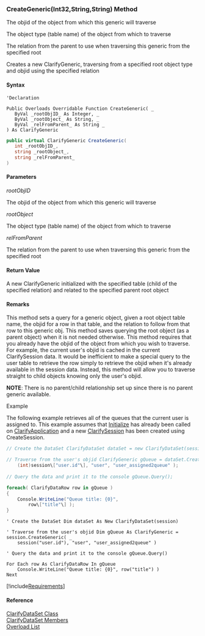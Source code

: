 ﻿### CreateGeneric(Int32,String,String) Method

The objid of the object from which this generic will traverse

The object type (table name) of the object from which to traverse

The relation from the parent to use when traversing this generic from the specified root

Creates a new ClarifyGeneric, traversing from a specified root object type and objid using the specified relation

#### Syntax

```vbnet
'Declaration

Public Overloads Overridable Function CreateGeneric( _
   ByVal _rootObjID_ As Integer, _
   ByVal _rootObject_ As String, _
   ByVal _relFromParent_ As String _
) As ClarifyGeneric
```

```csharp
public virtual ClarifyGeneric CreateGeneric( 
   int _rootObjID_,
   string _rootObject_,
   string _relFromParent_
)
```

#### Parameters

_rootObjID_

The objid of the object from which this generic will traverse

_rootObject_

The object type (table name) of the object from which to traverse

_relFromParent_

The relation from the parent to use when traversing this generic from the specified root

#### Return Value

A new ClarifyGeneric initialized with the specified table (child of the specified relation) and related to the specified parent root object

#### Remarks

This method sets a query for a generic object, given a root object table name, the objid for a row in that table, and the relation to follow from that row to this generic obj. This method saves querying the root object (as a parent object) when it is not needed otherwise. This method requires that you already have the objid of the object from which you wish to traverse. For example, the current user's objid is cached in the current ClarifySession data. It would be inefficient to make a special query to the user table to retrieve the row simply to retrieve the objid when it's already available in the session data. Instead, this method will allow you to traverse straight to child objects knowing only the user's objid.

**NOTE**: There is no parent/child relationship set up since there is no parent generic available.

Example

The following example retrieves all of the queues that the current user is assigned to. This example assumes that [Initialize](fcSDK~FChoice.Foundation.Clarify.ClarifyApplication~Initialize.md) has already been called on [ClarifyApplication](fcSDK~FChoice.Foundation.Clarify.ClarifyApplication.md) and a new [ClarifySession](fcSDK~FChoice.Foundation.Clarify.ClarifySession.md) has been created using CreateSession.

```csharp
// Create the DataSet ClarifyDataSet dataSet = new ClarifyDataSet(session);

// Traverse from the user's objid ClarifyGeneric gQueue = dataSet.CreateGeneric(
    (int)session\["user.id"\], "user", "user_assigned2queue" );
    
// Query the data and print it to the console gQueue.Query();

foreach( ClarifyDataRow row in gQueue )
{
    Console.WriteLine("Queue title: {0}",
        row\["title"\] );
}
```

```vbnet
' Create the DataSet Dim dataSet As New ClarifyDataSet(session)

' Traverse from the user's objid Dim gQueue As ClarifyGeneric = session.CreateGeneric( _
    session("user.id"), "user", "user_assigned2queue" )
    
' Query the data and print it to the console gQueue.Query()

For Each row As ClarifyDataRow In gQueue
    Console.WriteLine("Queue title: {0}", row("title") )
Next
```

[!include[Requirements](../partials/requirements.md)]



#### Reference

[ClarifyDataSet Class](fcSDK~FChoice.Foundation.Clarify.ClarifyDataSet.md)  
[ClarifyDataSet Members](fcSDK~FChoice.Foundation.Clarify.ClarifyDataSet_members.md)  
[Overload List](fcSDK~FChoice.Foundation.Clarify.ClarifyDataSet~CreateGeneric.md)